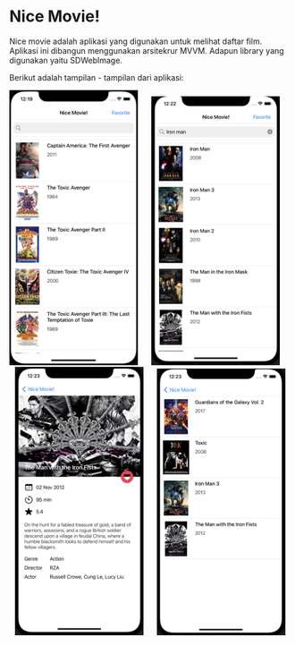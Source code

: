 # Nice Movie!

Nice movie adalah aplikasi yang digunakan untuk melihat daftar film. Aplikasi ini dibangun menggunakan arsitekrur MVVM. 
Adapun library yang digunakan yaitu SDWebImage.

Berikut adalah tampilan - tampilan dari aplikasi:

<p align="center">
<img src="BrigthonTest/ImageForRepo/1.png" width="230"  title="Word Guess">&nbsp;&nbsp;&nbsp;&nbsp;&nbsp;
<img src="BrigthonTest/ImageForRepo/2.png" width="230" title="Word Guess">&nbsp;&nbsp;&nbsp;&nbsp;&nbsp;
<img src="BrigthonTest/ImageForRepo/3.png" width="230" title="Word Guess">&nbsp;&nbsp;&nbsp;&nbsp;&nbsp;
<img src="BrigthonTest/ImageForRepo/4.png" width="230" title="Word Guess">
</p>

